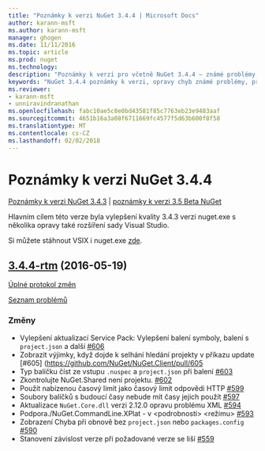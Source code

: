 ```yaml
---
title: "Poznámky k verzi NuGet 3.4.4 | Microsoft Docs"
author: karann-msft
ms.author: karann-msft
manager: ghogen
ms.date: 11/11/2016
ms.topic: article
ms.prod: nuget
ms.technology: 
description: "Poznámky k verzi pro včetně NuGet 3.4.4 – známé problémy, opravy chyb, přidaných funkcí a chcete."
keywords: "NuGet 3.4.4 poznámky k verzi, opravy chyb známé problémy, přidat funkce, chcete"
ms.reviewer:
- karann-msft
- unniravindranathan
ms.openlocfilehash: fabc10ae5c8e0bd43581f85c7763eb23e9483aaf
ms.sourcegitcommit: 4651b16a3a08f6711669fc4577f5d63b600f8f58
ms.translationtype: MT
ms.contentlocale: cs-CZ
ms.lasthandoff: 02/02/2018
---
```

# <a name="nuget-344-release-notes"></a>Poznámky k verzi NuGet 3.4.4

[Poznámky k verzi NuGet 3.4.3](../release-notes/nuget-3.4.3.md) | [poznámky k verzi 3.5 Beta NuGet](../release-notes/nuget-3.5-Beta.md)

Hlavním cílem této verze byla vylepšení kvality 3.4.3 verzi nuget.exe s několika opravy také rozšíření sady Visual Studio.

Si můžete stáhnout VSIX i nuget.exe [zde](https://dist.nuget.org/index.html).

## <a name="344-rtmhttpsgithubcomnugetnugetclienttree344-rtm-2016-05-19"></a>[3.4.4-rtm](https://github.com/NuGet/NuGet.Client/tree/3.4.4-rtm) (2016-05-19)

[Úplné protokol změn](https://github.com/NuGet/NuGet.Client/compare/3.5.0-beta-final...3.4.4-rtm)

[Seznam problémů](https://github.com/NuGet/Home/issues?q=is%3Aissue+milestone%3A3.4.4+is%3Aclosed)

### <a name="changes"></a>Změny

- Vylepšení aktualizací Service Pack: Vylepšení balení symboly, balení s `project.json` a další [ \#606](https://github.com/NuGet/NuGet.Client/pull/606)
- Zobrazit výjimky, když dojde k selhání hledání projekty v příkazu update [\#605] (https://github.com/NuGet/NuGet.Client/pull/605
- Typ balíčku číst ze vstupu `.nuspec` a `project.json` při balení [ \#603](https://github.com/NuGet/NuGet.Client/pull/603)
- Zkontrolujte NuGet.Shared není projektu. [\#602](https://github.com/NuGet/NuGet.Client/pull/602)
- Použít nabízenou časový limit jako časový limit odpovědi HTTP [ \#599](https://github.com/NuGet/NuGet.Client/pull/599)
- Soubory balíčků s budoucí časy nebude mít časy jejich použít [ \#597](https://github.com/NuGet/NuGet.Client/pull/597)
- Aktualizace `NuGet.Core.dll` verzi 2.12.0 opravu problému XML [ \#594](https://github.com/NuGet/NuGet.Client/pull/594)
- Podpora./NuGet.CommandLine.XPlat - v \<podrobností\> \<režimu\> [ \#593](https://github.com/NuGet/NuGet.Client/pull/593)
- Zobrazení Chyba při obnově bez `project.json` nebo `packages.config` [ \#590](https://github.com/NuGet/NuGet.Client/pull/590)
- Stanovení závislost verze při požadované verze se liší [ \#559](https://github.com/NuGet/NuGet.Client/pull/559)
